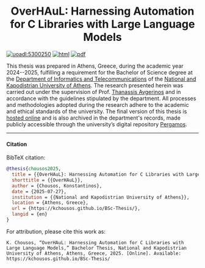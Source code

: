 <h1 align="center">OverHAuL: Harnessing Automation for C Libraries with Large Language Models</h1>
<p>
<a href="https://pergamos.lib.uoa.gr/uoa/dl/object/5300250"><img src="https://img.shields.io/badge/uoadl-5300250-blue?link=https%3A%2F%2Fpergamos.lib.uoa.gr%2Fuoa%2Fdl%2Fobject%2F5300250" alt="uoadl:5300250" /></a>
<a href="https://kchousos.github.io/BSc-Thesis/"><img src="https://img.shields.io/badge/HTML-View_the_html_manuscript-green?link=https%3A%2F%2Fkchousos.github.io%2FBSc-Thesis%2F" alt="html" /></a>
<a href="https://kchousos.github.io/BSc-Thesis/thesis.pdf"><img src="https://img.shields.io/badge/PDF-View_the_pdf_manuscript-red?link=https%3A%2F%2Fkchousos.github.io%2FBSc-Thesis%2Fthesis.pdf" alt="pdf" /></a>
</p>

This thesis was prepared in Athens, Greece, during the academic year 2024--2025, fulfilling a requirement for the Bachelor of Science degree at the [Department of Informatics and Telecommunications](https://www.di.uoa.gr/en) of the [National and Kapodistrian University of Athens](https://en.uoa.gr/). The research presented herein was carried out under the supervision of Prof. [Thanassis Avgerinos](https://cgi.di.uoa.gr/~thanassis/) and in accordance with the guidelines stipulated by the department. All processes and methodologies adopted during the research adhere to the academic and ethical standards of the university. The final version of this thesis is [hosted online](https://kchousos.github.io/BSc-Thesis/) and is also archived in the department's records, made publicly accessible through the university’s digital repository [Pergamos](https://pergamos.lib.uoa.gr/uoa/dl/object/5300250).

--------------------------------------------------------------------------------

#### Citation

 BibTeX citation:

```bibtex
@thesis{chousos2025,
  title = {{OverHAuL}: Harnessing Automation for C Libraries with Large Language Models},
  shorttitle = {{OverHAuL}},
  author = {Chousos, Konstantinos},
  date = {2025-07-27},
  institution = {{National and Kapodistrian University of Athens}},
  location = {Athens, Greece},
  url = {https://kchousos.github.io/BSc-Thesis/},
  langid = {en}
}
```

 For attribution, please cite this work as:
 
 ```
K. Chousos, “OverHAuL: Harnessing Automation for C Libraries with Large Language Models,” Bachelor Thesis, National and Kapodistrian University of Athens, Athens, Greece, 2025. [Online]. Available: https://kchousos.github.io/BSc-Thesis/ 
 ```
